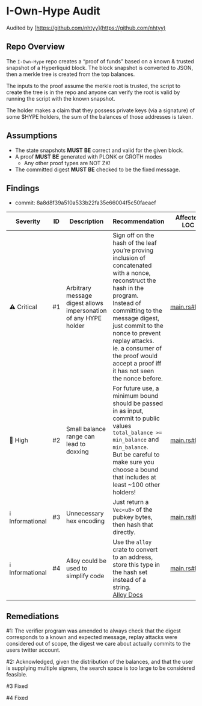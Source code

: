 # I-Own-Hype Audit

Audited by [https://github.com/nhtyy](https://github.com/nhtyy)

## Repo Overview

The `I-Own-Hype` repo creates a “proof of funds” based on a known & trusted snapshot of a Hyperliquid block. The block snapshot is converted to JSON, then a merkle tree is created from the top balances.

The inputs to the proof assume the merkle root is trusted, the script to create the tree is in the repo and anyone can verify the root is valid by running the script with the known snapshot.

The holder makes a claim that they possess private keys (via a signature) of some $HYPE holders, the sum of the balances of those addresses is taken.

## Assumptions

- The state snapshots **MUST** **BE** correct and valid for the given block.
- A proof **MUST** **BE** generated with PLONK or GROTH modes
    - Any other proof types are NOT ZK!
- The committed digest **MUST** **BE** checked to be the fixed message.

## Findings

- commit: 8a8d8f39a510a533b22fa35e66004f5c50faeaef

| Severity         | ID | Description                                                      | Recommendation                                                                                                                                                                                                                                                                                                             | Affected LOC                                                                                                                     |
| ---------------- | -- | ---------------------------------------------------------------- | -------------------------------------------------------------------------------------------------------------------------------------------------------------------------------------------------------------------------------------------------------------------------------------------------------------------------- | -------------------------------------------------------------------------------------------------------------------------------- |
| ⚠️ Critical      | #1 | Arbitrary message digest allows impersonation of any HYPE holder | Sign off on the hash of the leaf you’re proving inclusion of concatenated with a nonce, reconstruct the hash in the program.<br>Instead of committing to the message digest, just commit to the nonce to prevent replay attacks.<br>ie. a consumer of the proof would accept a proof iff it has not seen the nonce before. | [main.rs#L25](https://github.com/anonbuilderpm/i-own-hype/blob/8a8d8f39a510a533b22fa35e66004f5c50faeaef/program/src/main.rs#L25) |
| 🔴 High          | #2 | Small balance range can lead to doxxing                          | For future use, a minimum bound should be passed in as input, commit to public values `total_balance >= min_balance` and `min_balance`.<br>But be careful to make sure you choose a bound that includes at least \~100 other holders!                                                                                      | [main.rs#L19](https://github.com/anonbuilderpm/i-own-hype/blob/8a8d8f39a510a533b22fa35e66004f5c50faeaef/program/src/main.rs#L19) |
| ℹ️ Informational | #3 | Unnecessary hex encoding                                         | Just return a `Vec<u8>` of the pubkey bytes, then hash that directly.                                                                                                                                                                                                                                                      | [main.rs#L75](https://github.com/anonbuilderpm/i-own-hype/blob/8a8d8f39a510a533b22fa35e66004f5c50faeaef/program/src/main.rs#L75) |
| ℹ️ Informational | #4 | Alloy could be used to simplify code                             | Use the `alloy` crate to convert to an address, store this type in the hash set instead of a string.<br>[Alloy Docs](https://docs.rs/alloy-primitives/latest/alloy_primitives/struct.Address.html#method.from_raw_public_key)                                                                                              | [main.rs#L79](https://github.com/anonbuilderpm/i-own-hype/blob/8a8d8f39a510a533b22fa35e66004f5c50faeaef/program/src/main.rs#L79) |


## Remediations

#1: The verifier program was amended to always check that the digest corresponds to a known and expected message, replay attacks were considered out of scope, the digest we care about actually commits to the users twitter account.

#2: Acknowledged, given the distribution of the balances, and that the user is supplying multiple signers, the search space is too large to be considered feasible.

#3 Fixed

#4 Fixed